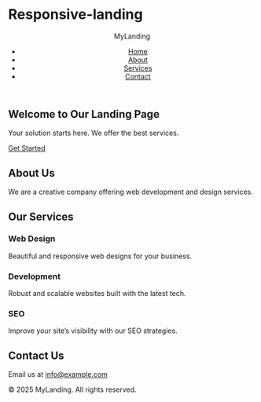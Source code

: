 # Responsive-landing
<!DOCTYPE html>
<html lang="en">
<head>
  <meta charset="UTF-8" />
  <meta name="viewport" content="width=device-width, initial-scale=1.0"/>
  <title>Landing Page</title>
  <link rel="stylesheet" href="style.css" />
</head>
<body>

  <!-- Navbar -->
  <header>
    <nav class="navbar">
      <div class="logo">MyLanding</div>
      <ul class="nav-menu">
        <li><a href="#home">Home</a></li>
        <li><a href="#about">About</a></li>
        <li><a href="#services">Services</a></li>
        <li><a href="#contact">Contact</a></li>
      </ul>
    </nav>
  </header>

  <!-- Hero Section -->
  <section class="hero" id="home">
    <div class="hero-content">
      <h1>Welcome to Our Landing Page</h1>
      <p>Your solution starts here. We offer the best services.</p>
      <a href="#services" class="btn">Get Started</a>
    </div>
  </section>

  <!-- About Section -->
  <section class="about" id="about">
    <h2>About Us</h2>
    <p>We are a creative company offering web development and design services.</p>
  </section>

  <!-- Services Section -->
  <section class="services" id="services">
    <h2>Our Services</h2>
    <div class="service-box">
      <div class="service">
        <h3>Web Design</h3>
        <p>Beautiful and responsive web designs for your business.</p>
      </div>
      <div class="service">
        <h3>Development</h3>
        <p>Robust and scalable websites built with the latest tech.</p>
      </div>
      <div class="service">
        <h3>SEO</h3>
        <p>Improve your site’s visibility with our SEO strategies.</p>
      </div>
    </div>
  </section>

  <!-- Contact Section -->
  <section class="contact" id="contact">
    <h2>Contact Us</h2>
    <p>Email us at <a href="mailto:info@example.com">info@example.com</a></p>
  </section>

  <!-- Footer -->
  <footer>
    <p>&copy; 2025 MyLanding. All rights reserved.</p>
  </footer>

</body>
</html>
